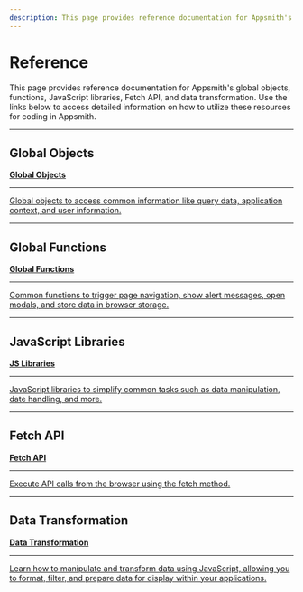 ```yaml
---
description: This page provides reference documentation for Appsmith's global objects, functions, JavaScript libraries, Fetch API, and data transformation, enabling developers to write code efficiently and implement advanced functionalities.
---
```


# Reference

This page provides reference documentation for Appsmith's global objects, functions, JavaScript libraries, Fetch API, and data transformation. Use the links below to access detailed information on how to utilize these resources for coding in Appsmith.

---

## Global Objects

<div className="containerGridSampleApp">
   <!-- Global Objects -->
   <a className="containerAnchor containerColumnSampleAppNoGradient columnGrid column-one" href="/write-code/reference">
      <div className="containerHead">
         <div className="containerHeading">
            <b>Global Objects</b>
         </div>
      </div>
      <hr className="gradient-hr" />
      <div className="containerDescription">
         Global objects to access common information like query data, application context, and user information.
      </div>
   </a>
</div>

---

## Global Functions

<div className="containerGridSampleApp">
   <!-- Global Functions -->
   <a className="containerAnchor containerColumnSampleAppNoGradient columnGrid column-one" href="/reference/appsmith-framework/widget-actions">
      <div className="containerHead">
         <div className="containerHeading">
            <b>Global Functions</b>
         </div>
      </div>
      <hr className="gradient-hr" />
      <div className="containerDescription">
         Common functions to trigger page navigation, show alert messages, open modals, and store data in browser storage.
      </div>
   </a>
</div>

---

## JavaScript Libraries

<div className="containerGridSampleApp">
   <!-- JS Libraries -->
   <a className="containerAnchor containerColumnSampleAppNoGradient columnGrid column-one" href="/write-code/reference/Built-in-JS-Libraries">
      <div className="containerHead">
         <div className="containerHeading">
            <b>JS Libraries</b>
         </div>
      </div>
      <hr className="gradient-hr" />
      <div className="containerDescription">
         JavaScript libraries to simplify common tasks such as data manipulation, date handling, and more.
      </div>
   </a>
</div>

---

## Fetch API

<div className="containerGridSampleApp">
   <!-- Fetch API -->
   <a className="containerAnchor containerColumnSampleAppNoGradient columnGrid column-one" href="/write-code/reference/Fetch-API">
      <div className="containerHead">
         <div className="containerHeading">
            <b>Fetch API</b>
         </div>
      </div>
      <hr className="gradient-hr" />
      <div className="containerDescription">
         Execute API calls from the browser using the fetch method.
      </div>
   </a>
</div>

---

## Data Transformation

<div className="containerGridSampleApp">
   <!-- Data Transformation -->
   <a className="containerAnchor containerColumnSampleAppNoGradient columnGrid column-one" href="/write-code/reference/data-transformation">
      <div className="containerHead">
         <div className="containerHeading">
            <b>Data Transformation</b>
         </div>
      </div>
      <hr className="gradient-hr" />
      <div className="containerDescription">
         Learn how to manipulate and transform data using JavaScript, allowing you to format, filter, and prepare data for display within your applications.
      </div>
   </a>
</div>